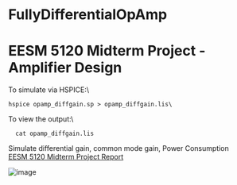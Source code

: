 # FullyDifferentialOpAmp
EESM 5120 Midterm Project - Amplifier Design
===============================================

To simulate via HSPICE:\
```
hspice opamp_diffgain.sp > opamp_diffgain.lis\
```
To view the output:\
```
  cat opamp_diffgain.lis
```
Simulate differential gain, common mode gain, Power Consumption\
<a href="https://github.com/samlam723/FullyDifferentialOpAmp/blob/main/EESM5120_midterm_project_report.pdf" target="_blank">EESM 5120 Midterm Project Report</a>

![image](https://user-images.githubusercontent.com/32325433/113855162-4d418d00-97d2-11eb-9c23-b351de93a286.png)
